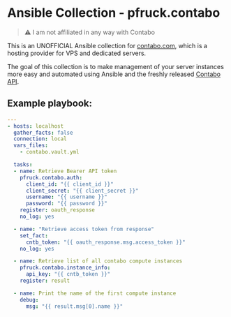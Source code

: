 # Ansible Collection - pfruck.contabo

> :warning: I am not affiliated in any way with Contabo

This is an UNOFFICIAL Ansible collection for [contabo.com](https://contabo.com), which is a hosting provider for VPS and dedicated servers.

The goal of this collection is to make management of your server instances more easy and automated using Ansible and the freshly released [Contabo API](https://api.contabo.com/).

## Example playbook:

```yaml
---
- hosts: localhost
  gather_facts: false
  connection: local
  vars_files:
    - contabo.vault.yml

  tasks:
  - name: Retrieve Bearer API token
    pfruck.contabo.auth:
      client_id: "{{ client_id }}"
      client_secret: "{{ client_secret }}"
      username: "{{ username }}"
      password: "{{ password }}"
    register: oauth_response
    no_log: yes

  - name: "Retrieve access token from response"
    set_fact:
      cntb_token: "{{ oauth_response.msg.access_token }}"
    no_log: yes

  - name: Retrieve list of all contabo compute instances
    pfruck.contabo.instance_info:
      api_key: "{{ cntb_token }}"
    register: result

  - name: Print the name of the first compute instance
    debug:
      msg: "{{ result.msg[0].name }}"
```
